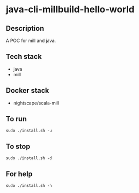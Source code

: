 # java-cli-millbuild-hello-world

## Description
A POC for mill and java.

## Tech stack
- java
- mill

## Docker stack
- nightscape/scala-mill

## To run
`sudo ./install.sh -u`

## To stop
`sudo ./install.sh -d`

## For help
`sudo ./install.sh -h`
